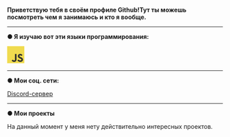 **Приветствую тебя в своём профиле Github!Тут ты можешь посмотреть чем я занимаюсь и кто я вообще.**

<hr>

**● Я изучаю вот эти языки программирования:**

<img height="40" src="https://raw.githubusercontent.com/github/explore/80688e429a7d4ef2fca1e82350fe8e3517d3494d/topics/javascript/javascript.png"> <img height="40">

<hr>

**● Мои соц. сети:**

[Discord-сервер](https://discord.gg/tMYfbecTWB)

<hr>

**● Мои проекты**

На данный момент у меня нету действительно интересных проектов.

